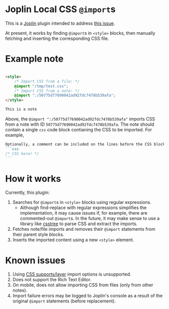 # Joplin Local CSS `@import`s

This is a [Joplin](https://joplinapp.org) plugin intended to address [this issue](https://discourse.joplinapp.org/t/local-imported-css-no-longer-accessible/41812).

At present, it works by finding `@import`s in `<style>` blocks, then manually fetching and inserting the corresponding CSS file.

# Example note

````markdown

<style>
	/* Import CSS from a file: */
	@import "/tmp/test.css";
	/* Import CSS from a note: */
	@import ":/50775d77690042ad92fdc7478b539afa";
</style>

This is a note

````

Above, the `@import ":/50775d77690042ad92fdc7478b539afa"` imports CSS from a note with ID `50775d77690042ad92fdc7478b539afa`. The note should contain a single `css` code block contianing the CSS to be imported. For example,
````markdown
Optionally, a comment can be included on the lines before the CSS block.
```css
/* CSS here! */
```
````

# How it works

Currently, this plugin:
1. Searches for `@import`s in `<style>` blocks using regular expressions.
   - Although find-replace with regular expressions simplifies the implementation, it may cause issues if, for example, there are commented-out `@import`s. In the future, it may make sense to use a library like [csstree](https://github.com/csstree/csstree) to parse CSS and extract the imports.
2. Fetches note/file imports and removes their `@import` statements from their parent style blocks.
3. Inserts the imported content using a new `<style>` element.


# Known issues

<div id="limitations"></div>

1. Using [CSS supports/layer](https://developer.mozilla.org/en-US/docs/Web/CSS/@import) import options is unsupported.
2. Does not support the Rich Text Editor.
3. On mobile, does not allow importing CSS from files (only from other notes).
4. Import failure errors may be logged to Joplin's console as a result of the original `@import` statements (before replacement).
